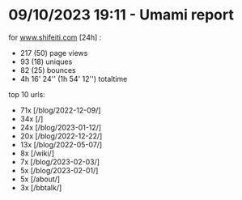 # 09/10/2023 19:11 - Umami report
for www.shifeiti.com [24h] :

 - 217 (50) page views
 - 93 (18) uniques
 - 82 (25) bounces
 - 4h 16' 24'' (1h 54' 12'') totaltime


top 10 urls:
 - 71x [/blog/2022-12-09/]
 - 34x [/]
 - 24x [/blog/2023-01-12/]
 - 20x [/blog/2022-12-22/]
 - 13x [/blog/2022-05-07/]
 - 8x [/wiki/]
 - 7x [/blog/2023-02-03/]
 - 5x [/blog/2023-02-01/]
 - 5x [/about/]
 - 3x [/bbtalk/]


